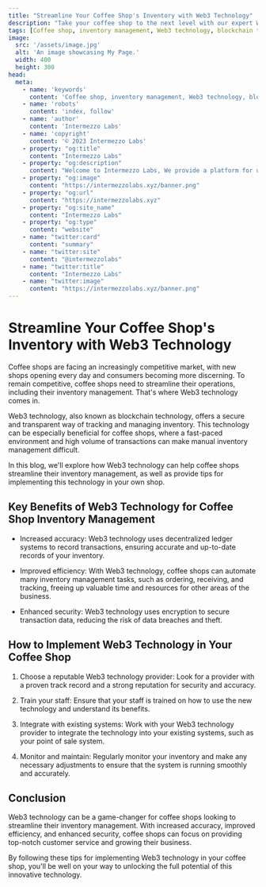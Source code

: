 ```yaml
---
title: "Streamline Your Coffee Shop's Inventory with Web3 Technology"
description: "Take your coffee shop to the next level with our expert Web3 inventory management services. Improve efficiency and boost sales. Contact us today."
tags: [Coffee shop, inventory management, Web3 technology, blockchain technology, increased accuracy, improved efficiency, enhanced security, decentralized ledger systems, automated tasks, encryption, data breaches, theft, reputable provider, staff training, existing systems, point of sale system, monitor, maintain]
image:
  src: '/assets/image.jpg'
  alt: 'An image showcasing My Page.'
  width: 400
  height: 300
head:
  meta:
    - name: 'keywords'
      content: 'Coffee shop, inventory management, Web3 technology, blockchain technology, increased accuracy, improved efficiency, enhanced security, decentralized ledger systems, automated tasks, encryption, data breaches, theft, reputable provider, staff training, existing systems, point of sale system, monitor, maintain'
    - name: 'robots'
      content: 'index, follow'
    - name: 'author'
      content: 'Intermezzo Labs'
    - name: 'copyright'
      content: '© 2023 Intermezzo Labs'
    - property: "og:title"
      content: "Intermezzo Labs"
    - property: "og:description"
      content: "Welcome to Intermezzo Labs, We provide a platform for users to create, manage and trade digital assets. These platforms can be used for a variety of purposes, such as gaming, collectibles, and e-commerce. Intermezzo Labs is for anyone who wants to leverage blockchain technology."
    - property: "og:image"
      content: "https://intermezzolabs.xyz/banner.png"
    - property: "og:url"
      content: "https://intermezzolabs.xyz"
    - property: "og:site_name"
      content: "Intermezzo Labs"
    - property: "og:type"
      content: "website"
    - name: "twitter:card"
      content: "summary"
    - name: "twitter:site"
      content: "@intermezzolabs"
    - name: "twitter:title"
      content: "Intermezzo Labs"
    - name: "twitter:image"
      content: "https://intermezzolabs.xyz/banner.png"
---
```


# Streamline Your Coffee Shop's Inventory with Web3 Technology

Coffee shops are facing an increasingly competitive market, with new shops opening every day and consumers becoming more discerning. To remain competitive, coffee shops need to streamline their operations, including their inventory management. That's where Web3 technology comes in.

Web3 technology, also known as blockchain technology, offers a secure and transparent way of tracking and managing inventory. This technology can be especially beneficial for coffee shops, where a fast-paced environment and high volume of transactions can make manual inventory management difficult.

In this blog, we'll explore how Web3 technology can help coffee shops streamline their inventory management, as well as provide tips for implementing this technology in your own shop.

## Key Benefits of Web3 Technology for Coffee Shop Inventory Management

- Increased accuracy: Web3 technology uses decentralized ledger systems to record transactions, ensuring accurate and up-to-date records of your inventory.

- Improved efficiency: With Web3 technology, coffee shops can automate many inventory management tasks, such as ordering, receiving, and tracking, freeing up valuable time and resources for other areas of the business.

- Enhanced security: Web3 technology uses encryption to secure transaction data, reducing the risk of data breaches and theft.

## How to Implement Web3 Technology in Your Coffee Shop

1. Choose a reputable Web3 technology provider: Look for a provider with a proven track record and a strong reputation for security and accuracy.

2. Train your staff: Ensure that your staff is trained on how to use the new technology and understand its benefits.

3. Integrate with existing systems: Work with your Web3 technology provider to integrate the technology into your existing systems, such as your point of sale system.

4. Monitor and maintain: Regularly monitor your inventory and make any necessary adjustments to ensure that the system is running smoothly and accurately.

## Conclusion

Web3 technology can be a game-changer for coffee shops looking to streamline their inventory management. With increased accuracy, improved efficiency, and enhanced security, coffee shops can focus on providing top-notch customer service and growing their business. 

By following these tips for implementing Web3 technology in your coffee shop, you'll be well on your way to unlocking the full potential of this innovative technology.
